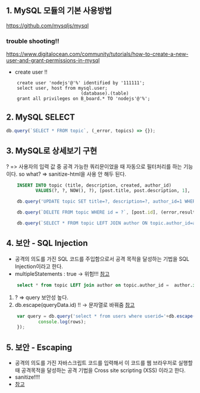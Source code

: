 ## 1. MySQL 모듈의 기본 사용방법 
https://github.com/mysqljs/mysql

### trouble shooting!! 
https://www.digitalocean.com/community/tutorials/how-to-create-a-new-user-and-grant-permissions-in-mysql

- create user !!
```
    create user 'nodejs'@'%' identified by '111111';
    select user, host from mysql.user;
                            (database).(table)
    grant all privileges on B_board.* TO 'nodejs'@'%';
```

## 2. MySQL SELECT
```js
db.query(`SELECT * FROM topic`, (_error, topics) => {});
```

## 3. MySQL로 상세보기 구현 
? => 사용자의 입력 값 중 공격 가능한 쿼리문이었을 때 자동으로 필터처리를 하는 기능이다. 
so what? => sanitize-html을 사용 안 해두 된다.
```sql
    INSERT INTO topic (title, description, created, author_id) 
           VALUES(?, ?, NOW(), ?), [post.title, post.description, 1],
```

```js
    db.query('UPDATE topic SET title=?, description=?, author_id=1 WHERE id=?', [post.title, post.description, post.id], (error,result) => {});
```
```js
    db.query(`DELETE FROM topic WHERE id = ?`, [post.id], (error,result) => {})
```
```js
    db.query(`SELECT * FROM topic LEFT JOIN author ON topic.author_id=author.id WHERE topic.id=?`, [queryData.id], (error, topic) => {});
```

## 4. 보안 - SQL Injection
- 공격의 의도를 가진 SQL 코드를 주입함으로서 공격 목적을 달성하는 기법을 SQL Injection이라고 한다. 
- multipleStatements : true -> 위험!!! [참고](https://www.technicalkeeda.com/nodejs-tutorials/nodejs-mysql-multiple-statement-queries)
```sql
    select * from topic LEFT join author on topic.author_id =  author.id where topic.id='1;drop table topic;'
```

1. ? => query 보안성 높다.
1. db.escape(queryData.id) !! -> 문자열로 바꿔줌 [참고](https://bcho.tistory.com/892)
```js
    var query = db.query('select * from users where userid='+db.escape(req.params.userid),function(err,rows){
            console.log(rows);
    });
```

## 5. 보안 - Escaping 
- 공격의 의도를 가진 자바스크립트 코드를 입력해서 이 코드를 웹 브라우저로 실행할 때 공격목적을 달성하는 공격 기법을 Cross site scripting (XSS) 이라고 한다.
- sanitize!!!!
- [참고](https://dydals5678.tistory.com/99)





















